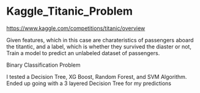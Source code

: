 # Kaggle_Titanic_Problem

https://www.kaggle.com/competitions/titanic/overview

Given features, which in this case are charateristics of passengers aboard the titantic, and a label, which is whether they survived the diaster or not, Train a model to predict an unlabeled dataset of passengers. 

Binary Classification Problem 

I tested a Decision Tree, XG Boost, Random Forest, and SVM Algorithm. Ended up going with a 3 layered Decision Tree for my predictions
